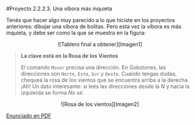 #Proyecto 2.2.2.3. Una víbora más inquieta

Tenés que hacer algo muy parecido a lo que hiciste en los proyectos anteriores: dibujar una víbora de bolitas. Pero esta vez la víbora es más inquieta, y debe ser como la que se muestra en la figura:

<center>
![Tablero final a obtener][Imagen1]
</center>

> **La clave está en la Rosa de los Vientos**
>
> El comando `Mover` precisa una dirección. En Gobstones, las direcciones son `Norte`, `Este`, `Sur` y `Oeste`. Cuando tengas dudas, chequeá la rosa de los vientos que se encuentra arriba a la derecha. ¡Ah! Un dato interesante: si leés las direcciones desde la N y hacia la izquierda se forma _No sé_.

<center>
![Rosa de los vientos][Imagen2]
</center>

[Enunciado en PDF][PDF]

[Imagen1]: https://raw.githubusercontent.com/gobstones/proyectos-jr/master/Proyectos/Cap.2/2.2.2.3.Una%20v%C3%ADbora%20m%C3%A1s%20inquieta/Imagen1-small.png "Tablero final a obtener"

[Imagen2]: https://raw.githubusercontent.com/gobstones/proyectos-jr/master/Proyectos/Cap.2/2.2.2.3.Una%20v%C3%ADbora%20m%C3%A1s%20inquieta/Imagen2.png "Rosa de los vientos"

[PDF]: https://raw.githubusercontent.com/gobstones/proyectos-jr/master/Proyectos/Cap.2/2.2.2.3.Una%20v%C3%ADbora%20m%C3%A1s%20inquieta/description.pdf "Enunciado de 'Víbora de bolitas, vertical' en PDF"

